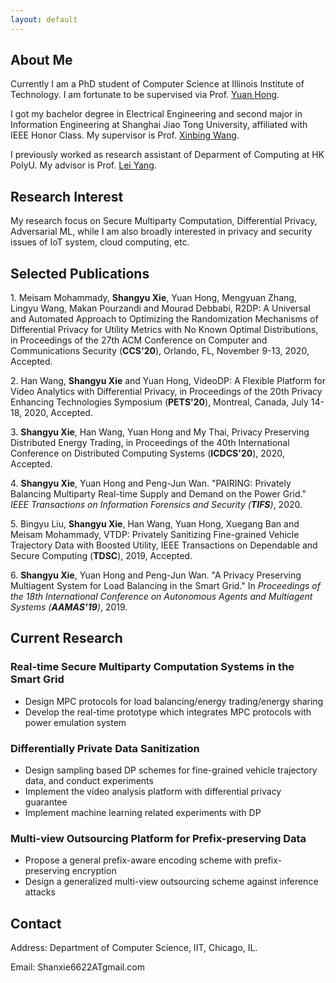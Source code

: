 ```yaml
---
layout: default
---
```


## About Me

Currently I am a PhD student of Computer Science at Illinois Institute of Technology. I am fortunate to be supervised via Prof. [Yuan Hong](http://cs.iit.edu/~yhong/).

I got my bachelor degree in Electrical Engineering and second major in Information Engineering at Shanghai Jiao Tong University, affiliated with IEEE Honor Class. My supervisor is Prof. [Xinbing Wang](http://www.cs.sjtu.edu.cn/~wang-xb/).

I previously worked as research assistant of Deparment of Computing at HK PolyU. My advisor is Prof. [Lei Yang](http://www4.comp.polyu.edu.hk/~csyanglei/#/pages/profile/about). 

## Research Interest

My research focus on Secure Multiparty Computation, Differential Privacy, Adversarial ML, while I am also broadly interested in privacy and security issues of IoT system, cloud computing, etc.

## Selected Publications 

1\. Meisam Mohammady, **Shangyu Xie**, Yuan Hong, Mengyuan Zhang, Lingyu Wang, Makan Pourzandi and Mourad Debbabi, R2DP: A Universal and Automated Approach to Optimizing the Randomization Mechanisms of Differential Privacy for Utility Metrics with No Known Optimal Distributions, in Proceedings of the 27th ACM Conference on Computer and Communications Security (**CCS'20**), Orlando, FL, November 9-13, 2020, Accepted.

2\. Han Wang, **Shangyu Xie** and Yuan Hong, VideoDP: A Flexible Platform for Video Analytics with Differential Privacy, in Proceedings of the 20th Privacy Enhancing Technologies Symposium (**PETS'20**), Montreal, Canada, July 14-18, 2020, Accepted. 

3\.  **Shangyu Xie**, Han Wang, Yuan Hong and My Thai, Privacy Preserving Distributed Energy Trading, in Proceedings of the 40th International Conference on Distributed Computing Systems (**ICDCS'20**), 2020, Accepted.

4\.  **Shangyu Xie**, Yuan Hong and Peng-Jun Wan. "PAIRING: Privately Balancing Multiparty Real-time Supply and Demand on the Power Grid." *IEEE Transactions on Information Forensics and Security (**TIFS**)*, 2020.

5\.  Bingyu Liu, **Shangyu Xie**, Han Wang, Yuan Hong, Xuegang Ban and Meisam Mohammady, VTDP: Privately Sanitizing Fine-grained Vehicle Trajectory Data with Boosted Utility, IEEE Transactions on Dependable and Secure Computing (**TDSC**), 2019, Accepted.

6\.  **Shangyu Xie**, Yuan Hong and Peng-Jun Wan. "A Privacy Preserving Multiagent System for Load Balancing in the Smart Grid." In *Proceedings of the 18th International Conference on Autonomous Agents and Multiagent Systems (**AAMAS'19**)*, 2019. 


## Current Research 

### Real-time Secure Multiparty Computation Systems in the Smart Grid
* Design MPC protocols for load balancing/energy trading/energy sharing
* Develop the real-time prototype which integrates MPC protocols with power emulation system

### Differentially Private Data Sanitization
* Design sampling based DP schemes for fine-grained vehicle trajectory data, and conduct experiments
* Implement the video analysis platform with differential privacy guarantee  
* Implement machine learning related experiments with DP

### Multi-view Outsourcing Platform for Prefix-preserving Data
* Propose a general prefix-aware encoding scheme with prefix-preserving encryption
* Design a generalized multi-view outsourcing scheme against inference attacks

## Contact

Address: Department of Computer Science, IIT, Chicago, IL.

Email: Shanxie6622ATgmail.com




